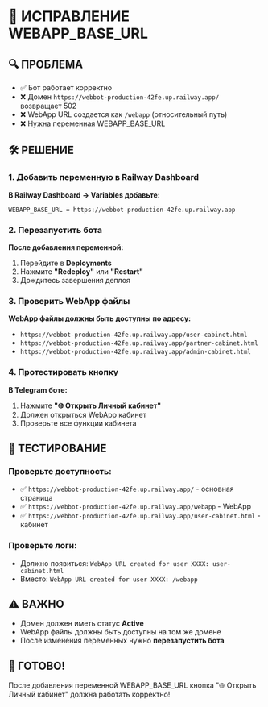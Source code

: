 # 🚨 ИСПРАВЛЕНИЕ WEBAPP_BASE_URL

## 🔍 ПРОБЛЕМА
- ✅ Бот работает корректно
- ❌ Домен `https://webbot-production-42fe.up.railway.app/` возвращает 502
- ❌ WebApp URL создается как `/webapp` (относительный путь)
- ❌ Нужна переменная WEBAPP_BASE_URL

## 🛠️ РЕШЕНИЕ

### 1. Добавить переменную в Railway Dashboard

**В Railway Dashboard → Variables добавьте:**
```
WEBAPP_BASE_URL = https://webbot-production-42fe.up.railway.app
```

### 2. Перезапустить бота

**После добавления переменной:**
1. Перейдите в **Deployments**
2. Нажмите **"Redeploy"** или **"Restart"**
3. Дождитесь завершения деплоя

### 3. Проверить WebApp файлы

**WebApp файлы должны быть доступны по адресу:**
- `https://webbot-production-42fe.up.railway.app/user-cabinet.html`
- `https://webbot-production-42fe.up.railway.app/partner-cabinet.html`
- `https://webbot-production-42fe.up.railway.app/admin-cabinet.html`

### 4. Протестировать кнопку

**В Telegram боте:**
1. Нажмите **"🌐 Открыть Личный кабинет"**
2. Должен открыться WebApp кабинет
3. Проверьте все функции кабинета

## 🧪 ТЕСТИРОВАНИЕ

### Проверьте доступность:
- ✅ `https://webbot-production-42fe.up.railway.app/` - основная страница
- ✅ `https://webbot-production-42fe.up.railway.app/webapp` - WebApp
- ✅ `https://webbot-production-42fe.up.railway.app/user-cabinet.html` - кабинет

### Проверьте логи:
- Должно появиться: `WebApp URL created for user XXXX: user-cabinet.html`
- Вместо: `WebApp URL created for user XXXX: /webapp`

## ⚠️ ВАЖНО

- Домен должен иметь статус **Active**
- WebApp файлы должны быть доступны на том же домене
- После изменения переменных нужно **перезапустить бота**

## 🚀 ГОТОВО!

После добавления переменной WEBAPP_BASE_URL кнопка "🌐 Открыть Личный кабинет" должна работать корректно!
